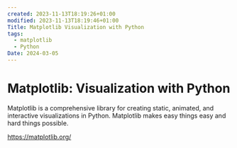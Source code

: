 ```yaml
---
created: 2023-11-13T18:19:26+01:00
modified: 2023-11-13T18:19:46+01:00
Title: Matplotlib Visualization with Python
tags:
  - matplotlib
  - Python
Date: 2024-03-05
---
```




# Matplotlib: Visualization with Python

Matplotlib is a comprehensive library for creating static, animated, and interactive visualizations in Python. Matplotlib makes easy things easy and hard things possible.

https://matplotlib.org/
